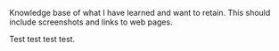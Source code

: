 Knowledge base of what I have learned and want to retain. This should include screenshots and links to web pages.

Test test test test.